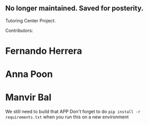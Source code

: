 ## No longer maintained. Saved for posterity.
Tutoring Center Project.

Contributors:

# Fernando Herrera
# Anna Poon
# Manvir Bal

We still need to build that APP
Don't forget to do `pip install -r requirements.txt` when you run this on a new environment
